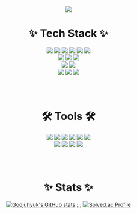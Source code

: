 <!--타이틀 부분-->
<div align="center">
  <img src="https://capsule-render.vercel.app/api?type=wave&color=auto&height=300&section=header&text=GODJUHYUK&fontSize=90" />
<br>

<!--내용 부분-->
# ✨ Tech Stack ✨

  <img src="https://img.shields.io/badge/Python-3776AB?style=for-the-badge&logo=python&logoColor=ffd35b" />
  <img src="https://img.shields.io/badge/Flask-000000?style=for-the-badge&logo=flask&logoColor=white" />
  <img src="https://img.shields.io/badge/TensorFlow-FF6F00?style=for-the-badge&logo=tensorflow&logoColor=white" />
  <img src="https://img.shields.io/badge/pandas-150458.svg?style=for-the-badge&logo=pandas&logoColor=white" />
  <img src="https://img.shields.io/badge/numpy-4d77cf.svg?style=for-the-badge&logo=numpy&logoColor=white" />
  <img src="https://img.shields.io/badge/Matplotlib-11557c.svg?style=for-the-badge&logo=Matplotlib&logoColor=white" />

  <br> 
  
  <img src="https://img.shields.io/badge/Java-ED8B00?style=for-the-badge&logo=openjdk&logoColor=white" />
  <img src="https://img.shields.io/badge/Spring-6DB33F?style=for-the-badge&logo=spring&logoColor=white" />
  <img src="https://img.shields.io/badge/Firebase-039BE5?style=for-the-badge&logo=Firebase&logoColor=white" />

<br>

  <img src="https://img.shields.io/badge/javascript-F7DF1E.svg?style=for-the-badge&logo=javascript&logoColor=20232a" />
  <img src="https://img.shields.io/badge/Node.js-43853D?style=for-the-badge&logo=node.js&logoColor=white" />


<br>

  <img src="https://img.shields.io/badge/MySQL-00000F?style=for-the-badge&logo=mysql&logoColor=white" />
  <img src="https://img.shields.io/badge/docker-%230db7ed.svg?style=for-the-badge&logo=docker&logoColor=white" />
  <img src="https://img.shields.io/badge/Jenkins-D24939?style=for-the-badge&logo=Jenkins&logoColor=white" />

	
<!--
# <h3 align="center">📚 Studying 📚</h3>
# <div align="center">
#  <img src="https://img.shields.io/badge/typescript-007ACC.svg?style=for-the-badge&logo=typescript&logoColor=white" />
#  <img src="https://img.shields.io/badge/React%20Query-FF4154?style=for-the-badge&logo=react%20query&logoColor=white" />
#  <img src="https://img.shields.io/badge/Recoil-3578E5?style=for-the-badge&logo=recoil&logoColor=white" />
# </div>
-->

<br><br>

#  🛠 Tools 🛠

  <img src="https://img.shields.io/badge/git-F05033.svg?style=for-the-badge&logo=git&logoColor=white" />
  <img src="https://img.shields.io/badge/GitLab-330F63?style=for-the-badge&logo=gitlab&logoColor=white" />
  <img src="https://img.shields.io/badge/github-181717.svg?style=for-the-badge&logo=github&logoColor=white" />
  <img src="https://img.shields.io/badge/Notion-F3F3F3.svg?style=for-the-badge&logo=notion&logoColor=black" />
  <img src="https://img.shields.io/badge/Jira-0052CC?style=for-the-badge&logo=Jira&logoColor=white" />
  <img src="https://img.shields.io/badge/figma-F24E1E.svg?style=for-the-badge&logo=figma&logoColor=white" />


<br>


  <img src="https://img.shields.io/badge/VSCode-2C2C32.svg?style=for-the-badge&logo=visual-studio-code&logoColor=22ABF3" />
  <img src="https://img.shields.io/badge/jupyter-2C2C32.svg?style=for-the-badge&logo=jupyter&logoColor=F37726" />
  <img src="https://img.shields.io/badge/IntelliJ_IDEA-000000.svg?style=for-the-badge&logo=intellij-idea&logoColor=white" />
  <img src="https://img.shields.io/badge/Eclipse-2C2255?style=for-the-badge&logo=eclipse&logoColor=white" />
  

<br><br>

# ✨ Stats ✨

[![Godjuhyuk's GitHub stats](https://github-readme-stats.vercel.app/api?username=godjuhyuk)](https://github.com/anuraghazra/github-readme-stats)
;;;
 [![Solved.ac Profile](http://mazassumnida.wtf/api/v2/generate_badge?boj=wngur4300)](https://solved.ac/wngur4300/)

</div>
<!--
<h3 align="center">📫 Contact 📫</h3>
<div align="center">
  <a href="mailto:wngur4300@gmail.com">
    <img
      src="https://img.shields.io/badge/oka1313@gmail.com-D14836?style=for-the-badge&logo=gmail&logoColor=white"/>
  </a>
</div> -->
